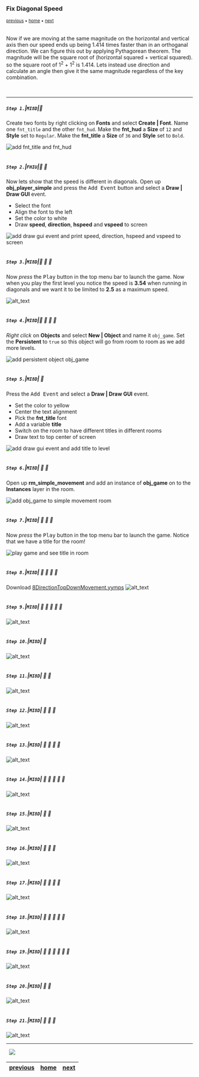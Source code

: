 <img src="https://via.placeholder.com/1000x4/45D7CA/45D7CA" alt="drawing" height="4px"/>

### Fix Diagonal Speed

<sub>[previous](../simple-movement/README.md#user-content-simple-movement-in-8-directions) • [home](../README.md#user-content-gms2-move-in-8-directions) • [next](../)</sub>

<img src="https://via.placeholder.com/1000x4/45D7CA/45D7CA" alt="drawing" height="4px"/>

Now if we are moving at the same magnitude on the horizontal and vertical axis then our speed ends up being 1.414 times faster than in an orthoganal direction.  We can figure this out by applying Pythagorean theorem.  The magnitude will be the square root of (horizontal squared + vertical squared). so the square root of 1<sup>2</sup> + 1<sup>2</sup>  is 1.414. Lets instead use direction and calculate an angle then give it the same magnitude regardless of the key combination.

<br>

---


##### `Step 1.`\|`MI8D`|:small_blue_diamond:

Create two fonts by right clicking on **Fonts** and select **Create | Font**.  Name one `fnt_title` and the other `fnt_hud`. Make the **fnt_hud** a **Size** of `12` and **Style** set to `Regular`. Make the **fnt_title** a **Size** of `36` and **Style** set to `Bold`.  

![add fnt_title and fnt_hud](images/twoFonts.png)

<img src="https://via.placeholder.com/500x2/45D7CA/45D7CA" alt="drawing" height="2px" alt = ""/>

##### `Step 2.`\|`FHIU`|:small_blue_diamond: :small_blue_diamond: 

Now lets show that the speed is different in diagonals.  Open up **obj_player_simple** and press the <kbd>Add Event</kbd> button and select a **Draw | Draw GUI** event.

* Select the font
* Align the font to the left
* Set the color to white
* Draw **speed**, **direction**, **hspeed** and **vspeed** to screen

![add draw gui event and print speed, direction, hspeed and vspeed to screen](images/drawSimpleGUI.png)

<img src="https://via.placeholder.com/500x2/45D7CA/45D7CA" alt="drawing" height="2px" alt = ""/>

##### `Step 3.`\|`MI8D`|:small_blue_diamond: :small_blue_diamond: :small_blue_diamond:

Now *press* the <kbd>Play</kbd> button in the top menu bar to launch the game. Now when you play the first level you notice the speed is **3.54** when running in diagonals and we want it to be limited to **2.5** as a maximum speed.

![alt_text](images/speedWrongDiag.gif)

<img src="https://via.placeholder.com/500x2/45D7CA/45D7CA" alt="drawing" height="2px" alt = ""/>

##### `Step 4.`\|`MI8D`|:small_blue_diamond: :small_blue_diamond: :small_blue_diamond: :small_blue_diamond:

*Right click* on **Objects** and select **New | Object** and name it `obj_game`. Set the **Persistent** to `true` so this object will go from room to room as we add more levels.

![add persistent object obj_game](images/objGamePersistent.png)

<img src="https://via.placeholder.com/500x2/45D7CA/45D7CA" alt="drawing" height="2px" alt = ""/>

##### `Step 5.`\|`MI8D`| :small_orange_diamond:

Press the <kbd>Add Event</kbd> and select a **Draw | Draw GUI** event.

* Set the color to yellow
* Center the text alignment
* Pick the **fnt_title** font
* Add a variable **title**
* Switch on the room to have different titles in different rooms
* Draw text to top center of screen

![add draw gui event and add title to level](images/drawGUIGame.png)

<img src="https://via.placeholder.com/500x2/45D7CA/45D7CA" alt="drawing" height="2px" alt = ""/>

##### `Step 6.`\|`MI8D`| :small_orange_diamond: :small_blue_diamond:

Open up **rm_simple_movement** and add an instance of **obj_game** on to the **Instances** layer in the room.

![add obj_game to simple movement room](images/addGameToRoom.png)

<img src="https://via.placeholder.com/500x2/45D7CA/45D7CA" alt="drawing" height="2px" alt = ""/>

##### `Step 7.`\|`MI8D`| :small_orange_diamond: :small_blue_diamond: :small_blue_diamond:

Now *press* the <kbd>Play</kbd> button in the top menu bar to launch the game. Notice that we have a title for the room!

![play game and see title in room](images/titleInGame.png)

<img src="https://via.placeholder.com/500x2/45D7CA/45D7CA" alt="drawing" height="2px" alt = ""/>

##### `Step 8.`\|`MI8D`| :small_orange_diamond: :small_blue_diamond: :small_blue_diamond: :small_blue_diamond:

Download [8DirectionTopDownMovement.yymps](../Assets/8DirectionTopDownMovement.yymps)
![alt_text](images/.png)

<img src="https://via.placeholder.com/500x2/45D7CA/45D7CA" alt="drawing" height="2px" alt = ""/>

##### `Step 9.`\|`MI8D`| :small_orange_diamond: :small_blue_diamond: :small_blue_diamond: :small_blue_diamond: :small_blue_diamond:

![alt_text](images/.png)

<img src="https://via.placeholder.com/500x2/45D7CA/45D7CA" alt="drawing" height="2px" alt = ""/>

##### `Step 10.`\|`MI8D`| :large_blue_diamond:

![alt_text](images/.png)

<img src="https://via.placeholder.com/500x2/45D7CA/45D7CA" alt="drawing" height="2px" alt = ""/>

##### `Step 11.`\|`MI8D`| :large_blue_diamond: :small_blue_diamond: 

![alt_text](images/.png)

<img src="https://via.placeholder.com/500x2/45D7CA/45D7CA" alt="drawing" height="2px" alt = ""/>


##### `Step 12.`\|`MI8D`| :large_blue_diamond: :small_blue_diamond: :small_blue_diamond: 

![alt_text](images/.png)

<img src="https://via.placeholder.com/500x2/45D7CA/45D7CA" alt="drawing" height="2px" alt = ""/>

##### `Step 13.`\|`MI8D`| :large_blue_diamond: :small_blue_diamond: :small_blue_diamond:  :small_blue_diamond: 

![alt_text](images/.png)

<img src="https://via.placeholder.com/500x2/45D7CA/45D7CA" alt="drawing" height="2px" alt = ""/>

##### `Step 14.`\|`MI8D`| :large_blue_diamond: :small_blue_diamond: :small_blue_diamond: :small_blue_diamond:  :small_blue_diamond: 

![alt_text](images/.png)

<img src="https://via.placeholder.com/500x2/45D7CA/45D7CA" alt="drawing" height="2px" alt = ""/>

##### `Step 15.`\|`MI8D`| :large_blue_diamond: :small_orange_diamond: 

![alt_text](images/.png)

<img src="https://via.placeholder.com/500x2/45D7CA/45D7CA" alt="drawing" height="2px" alt = ""/>

##### `Step 16.`\|`MI8D`| :large_blue_diamond: :small_orange_diamond:   :small_blue_diamond: 

![alt_text](images/.png)

<img src="https://via.placeholder.com/500x2/45D7CA/45D7CA" alt="drawing" height="2px" alt = ""/>

##### `Step 17.`\|`MI8D`| :large_blue_diamond: :small_orange_diamond: :small_blue_diamond: :small_blue_diamond:

![alt_text](images/.png)

<img src="https://via.placeholder.com/500x2/45D7CA/45D7CA" alt="drawing" height="2px" alt = ""/>

##### `Step 18.`\|`MI8D`| :large_blue_diamond: :small_orange_diamond: :small_blue_diamond: :small_blue_diamond: :small_blue_diamond:

![alt_text](images/.png)

<img src="https://via.placeholder.com/500x2/45D7CA/45D7CA" alt="drawing" height="2px" alt = ""/>

##### `Step 19.`\|`MI8D`| :large_blue_diamond: :small_orange_diamond: :small_blue_diamond: :small_blue_diamond: :small_blue_diamond: :small_blue_diamond:

![alt_text](images/.png)

<img src="https://via.placeholder.com/500x2/45D7CA/45D7CA" alt="drawing" height="2px" alt = ""/>

##### `Step 20.`\|`MI8D`| :large_blue_diamond: :large_blue_diamond:

![alt_text](images/.png)

<img src="https://via.placeholder.com/500x2/45D7CA/45D7CA" alt="drawing" height="2px" alt = ""/>

##### `Step 21.`\|`MI8D`| :large_blue_diamond: :large_blue_diamond: :small_blue_diamond:

![alt_text](images/.png)

___


<img src="https://via.placeholder.com/1000x4/dba81a/dba81a" alt="drawing" height="4px" alt = ""/>

<img src="https://via.placeholder.com/1000x100/45D7CA/000000/?text=Next Up - ADD NEXT TMI8DE">

<img src="https://via.placeholder.com/1000x4/dba81a/dba81a" alt="drawing" height="4px" alt = ""/>

| [previous](../simple-movement/README.md#user-content-simple-movement-in-8-directions)| [home](../README.md#user-content-gms2-move-in-8-directions) | [next](../)|
|---|---|---|
